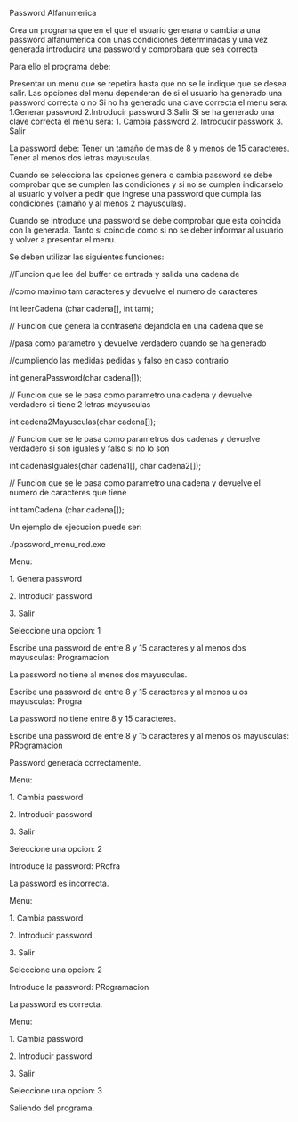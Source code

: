 Password Alfanumerica


Crea un programa que en el que el usuario generara o cambiara una password alfanumerica con unas condiciones determinadas y una vez generada introducira una password y comprobara que sea correcta



Para ello el programa debe:

Presentar un menu que se repetira hasta que no se le indique que se desea salir. Las opciones del menu dependeran de si el usuario ha generado una password correcta o no
Si no ha generado una clave correcta el menu sera:
1.Generar password
2.Introducir password
3.Salir
Si se ha generado una clave correcta el menu sera:
1.⁠ ⁠Cambia password
2.⁠ ⁠Introducir passwork
3.⁠ ⁠Salir


La password debe:
Tener un tamaño de mas de 8 y menos de 15 caracteres.
Tener al menos dos letras mayusculas.


Cuando se selecciona las opciones genera o cambia password se debe comprobar que se cumplen las condiciones y si no se cumplen indicarselo al usuario y volver a pedir que ingrese una password que cumpla las condiciones (tamaño y al menos 2 mayusculas).


Cuando se introduce una password se debe comprobar que esta coincida con la generada. Tanto si coincide como si no se deber informar al usuario y volver a presentar el menu.


Se deben utilizar las siguientes funciones:



//Funcion que lee del buffer de entrada y salida una cadena de

//como maximo tam caracteres y devuelve el numero de caracteres

int leerCadena (char cadena[], int tam);

// Funcion que genera la contraseña dejandola en una cadena que se

//pasa como parametro y devuelve verdadero cuando se ha generado

//cumpliendo las medidas pedidas y falso en caso contrario

int generaPassword(char cadena[]);

// Funcion que se le pasa como parametro una cadena y devuelve verdadero si tiene 2 letras mayusculas

int cadena2Mayusculas(char cadena[]);

// Funcion que se le pasa como parametros dos cadenas y devuelve verdadero si son iguales y falso si no lo son

int cadenasIguales(char cadena1[], char cadena2[]);

// Funcion que se le pasa como parametro una cadena y devuelve el numero de caracteres que tiene

int tamCadena (char cadena[]);



Un ejemplo de ejecucion puede ser:



./password_menu_red.exe

 

Menu:

1.⁠ ⁠Genera password

2.⁠ ⁠Introducir password

3.⁠ ⁠Salir

Seleccione una opcion: 1

Escribe una password de entre 8 y 15 caracteres y al menos dos mayusculas: Programacion 

La password no tiene al menos dos mayusculas.

Escribe una password de entre 8 y 15 caracteres y al menos u os mayusculas: Progra

La password no tiene entre 8 y 15 caracteres.

Escribe una password de entre 8 y 15 caracteres y al menos os mayusculas: PRogramacion 

Password generada correctamente.

Menu:

1.⁠ ⁠Cambia password

2.⁠ ⁠Introducir password

3.⁠ ⁠Salir

Seleccione una opcion: 2

Introduce la password: PRofra

La password es incorrecta.

Menu:

1.⁠ ⁠Cambia password

2.⁠ ⁠Introducir password

3.⁠ ⁠Salir

Seleccione una opcion: 2

Introduce la password: PRogramacion 

La password es correcta.

Menu:

1.⁠ ⁠Cambia password

2.⁠ ⁠Introducir password

3.⁠ ⁠Salir

Seleccione una opcion: 3

Saliendo del programa.